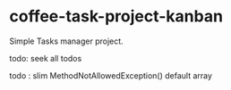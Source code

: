 # coffee-task-project-kanban

Simple Tasks manager project.



todo: seek all todos

todo : slim MethodNotAllowedException() default array


